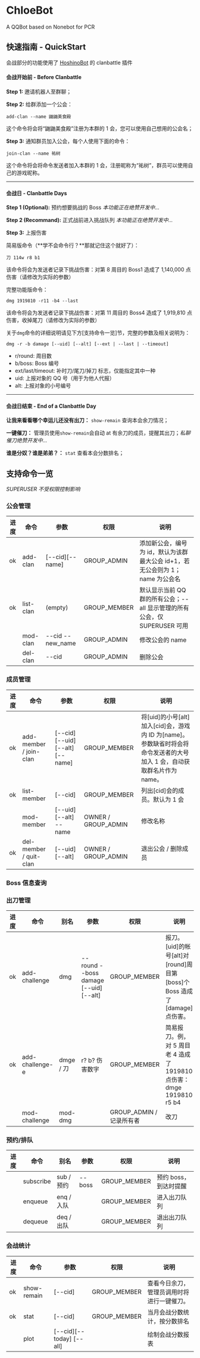 # ChloeBot

A QQBot based on Nonebot for PCR

## 快速指南 - QuickStart

会战部分的功能使用了 [HoshinoBot](https://github.com/Ice-Cirno/HoshinoBot) 的 clanbattle 插件

#### 会战开始前 - Before Clanbattle

**Step 1:** 邀请机器人至群聊；

**Step 2:** 给群添加一个公会：

```
add-clan --name 鼬鼬美食殿
```

这个命令将会将“鼬鼬美食殿”注册为本群的 1 会，您可以使用自己想用的公会名；

**Step 3:** 通知群员加入公会，每个人使用下面的命令：

```
join-clan --name 祐树
```

这个命令将会将命令发送者加入本群的 1 会，注册昵称为“祐树”，群员可以使用自己的游戏昵称。

---

#### 会战日 - Clanbattle Days

**Step 1 (Optional):** 预约想要挑战的 Boss _本功能正在绝赞开发中..._

**Step 2 (Recommand):** 正式战前进入挑战队列 _本功能正在绝赞开发中..._

**Step 3:** 上报伤害

简易版命令（**学不会命令行？**那就记住这个就好了）：

```
刀 114w r8 b1
```

该命令将会为发送者记录下挑战伤害：对第 8 周目的 Boss1 造成了 1,140,000 点伤害（请修改为实际的参数）

完整功能版命令：

```
dmg 1919810 -r11 -b4 --last
```

该命令将会为发送者记录下挑战伤害：对第 11 周目的 Boss4 造成了 1,919,810 点伤害，收掉尾刀（请修改为实际的参数）

关于`dmg`命令的详细说明请见下方[支持命令一览]节，完整的参数及相关说明为：

```
dmg -r -b damage [--uid] [--alt] [--ext | --last | --timeout]
```

- r/round: 周目数
- b/boss: Boss 编号
- ext/last/timeout: 补时刀/尾刀/掉刀 标志，仅能指定其中一种
- uid: 上报对象的 QQ 号（用于为他人代报）
- alt: 上报对象的小号编号

---

#### 会战日结束 - End of a Clanbattle Day

**让我来看看哪个幸运儿还没有出刀：** `show-remain` 查询本会余刀情况；

**一键催刀：** 管理员使用`show-remain`会自动 at 有余刀的成员，提醒其出刀；_私聊催刀绝赞开发中..._

**谁是分奴？谁是弟弟？：** `stat` 查看本会分数排名；

## 支持命令一览

_SUPERUSER 不受权限控制影响_

### 公会管理

| 进度 | 命令      | 参数             | 权限         | 说明                                                                          |
| ---- | --------- | ---------------- | ------------ | ----------------------------------------------------------------------------- |
| ok   | add-clan  | [--cid][--name]  | GROUP_ADMIN  | 添加新公会，编号为 id，默认为该群最大公会 id+1，若无公会则为 1；name 为公会名 |
| ok   | list-clan | (empty)          | GROUP_MEMBER | 默认显示当前 QQ 群的所有公会；--all 显示管理的所有公会，仅 SUPERUSER 可用     |
|      | mod-clan  | --cid --new_name | GROUP_ADMIN  | 修改公会的 name                                                               |
|      | del-clan  | --cid            | GROUP_ADMIN  | 删除公会                                                                      |

### 成员管理

| 进度 | 命令                   | 参数                           | 权限                | 说明                                                                                                                    |
| ---- | ---------------------- | ------------------------------ | ------------------- | ----------------------------------------------------------------------------------------------------------------------- |
| ok   | add-member / join-clan | [--cid][--uid] [--alt][--name] | GROUP_MEMBER        | 将[uid]的小号[alt]加入[cid]会，游戏内 ID 为[name]。参数缺省时将会将命令发送者的大号加入 1 会，自动获取群名片作为 name。 |
| ok   | list-member            | [--cid]                        | GROUP_MEMBER        | 列出[cid]会的成员。默认为 1 会                                                                                          |
|      | mod-member             | [--uid][--alt] --name          | OWNER / GROUP_ADMIN | 修改名称                                                                                                                |
| ok   | del-member / quit-clan | [--uid][--alt]                 | OWNER / GROUP_ADMIN | 退出公会 / 删除成员                                                                                                     |

### Boss 信息查询

### 出刀管理

| 进度 | 命令            | 别名      | 参数                                 | 权限                     | 说明                                                                      |
| ---- | --------------- | --------- | ------------------------------------ | ------------------------ | ------------------------------------------------------------------------- |
| ok   | add-challenge   | dmg       | --round --boss damage [--uid][--alt] | GROUP_MEMBER             | 报刀。[uid]的帐号[alt]对[round]周目第[boss]个 Boss 造成了[damage]点伤害。 |
| ok   | add-challenge-e | dmge / 刀 | r? b? 伤害数字                       | GROUP_MEMBER             | 简易报刀。例，对 5 周目老 4 造成了 1919810 点伤害：dmge 1919810 r5 b4     |
|      | mod-challenge   | mod-dmg   |                                      | GROUP_ADMIN / 记录所有者 | 改刀                                                                      |

### 预约/排队

| 进度 | 命令      | 别名       | 参数   | 权限         | 说明                  |
| ---- | --------- | ---------- | ------ | ------------ | --------------------- |
|      | subscribe | sub / 预约 | --boss | GROUP_MEMBER | 预约 boss，到达时提醒 |
|      | enqueue   | enq / 入队 |        | GROUP_MEMBER | 进入出刀队列          |
|      | dequeue   | deq / 出队 |        | GROUP_MEMBER | 退出出刀队列          |

### 会战统计

| 进度 | 命令        | 参数                     | 权限         | 说明                                       |
| ---- | ----------- | ------------------------ | ------------ | ------------------------------------------ |
| ok   | show-remain | [--cid]                  | GROUP_MEMBER | 查看今日余刀，管理员调用时将进行一键催刀。 |
| ok   | stat        | [--cid]                  | GROUP_MEMBER | 当月会战分数统计，按分数排名               |
|      | plot        | [--cid][--today] [--all] |              | 绘制会战分数报表                           |
